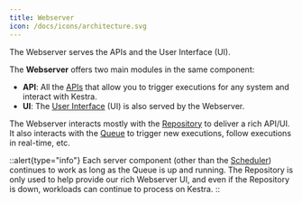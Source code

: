 ```yaml
---
title: Webserver
icon: /docs/icons/architecture.svg
---
```


The Webserver serves the APIs and the User Interface (UI).

The **Webserver** offers two main modules in the same component:

- **API**: All the [APIs](../api-reference/index.md) that allow you to trigger executions for any system and interact with Kestra.
- **UI**: The [User Interface](../08.ui/index.md) (UI) is also served by the Webserver.

The Webserver interacts mostly with the [Repository](./01.main-components.md#repository) to deliver a rich API/UI. It also interacts with the [Queue](./01.main-components.md#queue) to trigger new executions, follow executions in real-time, etc.

::alert{type="info"}
Each server component (other than the [Scheduler](./06.scheduler.md)) continues to work as long as the Queue is up and running. The Repository is only used to help provide our rich Webserver UI, and even if the Repository is down, workloads can continue to process on Kestra.
::
